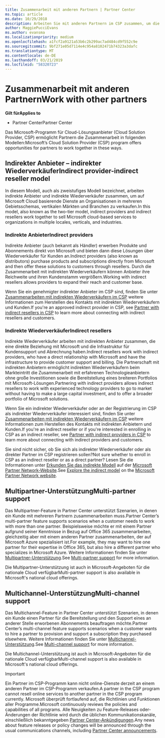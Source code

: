 ```yaml
---
title: Zusammenarbeit mit anderen Partnern | Partner Center
ms.topic: article
ms.date: 10/29/2018
description: Arbeiten Sie mit anderen Partnern im CSP zusammen, um die Bedürfnisse Ihrer gemeinsamen Kunden zu erfüllen.
author: MaggiePucciEvans
ms.author: evansma
ms.localizationpriority: medium
ms.openlocfilehash: a1fcf2a9121a53b6c2b299ac7ad484cd9f552c9e
ms.sourcegitcommit: 9bf271e05d7114e4c954a8102471b74323a3dafc
ms.translationtype: MT
ms.contentlocale: de-DE
ms.lasthandoff: 03/21/2019
ms.locfileid: "58320723"
---
```

# <a name="work-with-other-partners"></a><span data-ttu-id="fded3-103">Zusammenarbeit mit anderen Partnern</span><span class="sxs-lookup"><span data-stu-id="fded3-103">Work with other partners</span></span>

<span data-ttu-id="fded3-104">**Gilt für**</span><span class="sxs-lookup"><span data-stu-id="fded3-104">**Applies to**</span></span>

-  <span data-ttu-id="fded3-105">Partner Center</span><span class="sxs-lookup"><span data-stu-id="fded3-105">Partner Center</span></span>

<span data-ttu-id="fded3-106">Das Microsoft-Programm für Cloud-Lösungsanbieter (Cloud Solution Provider, CSP) ermöglicht Partnern die Zusammenarbeit in folgenden Modellen:</span><span class="sxs-lookup"><span data-stu-id="fded3-106">Microsoft’s Cloud Solution Provider (CSP) program offers opportunities for partners to work together in these ways.</span></span>

## <a name="indirect-provider-indirect-reseller-model"></a><span data-ttu-id="fded3-107">Indirekter Anbieter – indirekter Wiederverkäufer</span><span class="sxs-lookup"><span data-stu-id="fded3-107">Indirect provider-indirect reseller model</span></span>

<span data-ttu-id="fded3-108">In diesem Modell, auch als zweistufiges Modell bezeichnet, arbeiten indirekte Anbieter und indirekte Wiederverkäufer zusammen, um auf Microsoft Cloud basierende Dienste an Organisationen in mehreren Gebietsschemas, vertikalen Märkten und Branchen zu verkaufen.</span><span class="sxs-lookup"><span data-stu-id="fded3-108">In this model, also known as the two-tier model, indirect providers and indirect resellers work together to sell Microsoft cloud-based services to organizations in multiple locales, verticals, and industries.</span></span> 

### <a name="indirect-providers"></a><span data-ttu-id="fded3-109">Indirekte Anbieter</span><span class="sxs-lookup"><span data-stu-id="fded3-109">Indirect providers</span></span>

<span data-ttu-id="fded3-110">Indirekte Anbieter (auch bekannt als Händler) erwerben Produkte und Abonnements direkt von Microsoft und bieten dann diese Lösungen über Wiederverkäufer für Kunden an.</span><span class="sxs-lookup"><span data-stu-id="fded3-110">Indirect providers (also known as distributors) purchase products and subscriptions directly from Microsoft and then offer these solutions to customers through resellers.</span></span> <span data-ttu-id="fded3-111">Durch die Zusammenarbeit mit indirekten Wiederverkäufern können Anbieter ihre Reichweite und ihren Kundenstamm vergrößern.</span><span class="sxs-lookup"><span data-stu-id="fded3-111">Working with indirect resellers allows providers to expand their reach and customer base.</span></span> 

<span data-ttu-id="fded3-112">Wenn Sie ein genehmigter indirekter Anbieter im CSP sind, finden Sie unter [Zusammenarbeiten mit indirekten Wiederverkäufern im CSP](indirect-provider-tasks-in-partner-center.md) weitere Informationen zum Herstellen des Kontakts mit indirekten Wiederverkäufern und Kunden.</span><span class="sxs-lookup"><span data-stu-id="fded3-112">If you're an approved indirect provider in CSP, see [Partner with indirect resellers in CSP](indirect-provider-tasks-in-partner-center.md) to learn more about connecting with indirect resellers and customers.</span></span> 

### <a name="indirect-resellers"></a><span data-ttu-id="fded3-113">Indirekte Wiederverkäufer</span><span class="sxs-lookup"><span data-stu-id="fded3-113">Indirect resellers</span></span> 

<span data-ttu-id="fded3-114">Indirekte Wiederverkäufer arbeiten mit indirekten Anbieter zusammen, die eine direkte Beziehung mit Microsoft und die Infrastruktur für Kundensupport und Abrechnung haben.</span><span class="sxs-lookup"><span data-stu-id="fded3-114">Indirect resellers work with indirect providers, who have a direct relationship with Microsoft and have the infrastructure to provide customer support and billing.</span></span> <span data-ttu-id="fded3-115">Die Partnerschaft mit indirekten Anbietern ermöglicht indirekten Wiederverkäufern beim Markteintritt die Zusammenarbeit mit erfahrenen Technologieanbietern ohne große Investitionen sowie die Bereitstellung eines breiteren Portfolios mit Microsoft-Lösungen.</span><span class="sxs-lookup"><span data-stu-id="fded3-115">Partnering with indirect providers allows indirect resellers to work with experienced technology providers to go to market without having to make a large capital investment, and to offer a broader portfolio of Microsoft solutions.</span></span> 

<span data-ttu-id="fded3-116">Wenn Sie ein indirekter Wiederverkäufer oder an der Registrierung im CSP als indirekter Wiederverkäufer interessiert sind, finden Sie unter [Zusammenarbeiten mit indirekten Wiederverkäufern im CSP](indirect-reseller-tasks-in-partner-center.md) weitere Informationen zum Herstellen des Kontakts mit indirekten Anbietern und Kunden.</span><span class="sxs-lookup"><span data-stu-id="fded3-116">If you're an indirect reseller or if you're interested in enrolling in CSP as an indirect reseller, see [Partner with indirect providers in CSP](indirect-reseller-tasks-in-partner-center.md) to learn more about connecting with indirect providers and customers.</span></span>

<span data-ttu-id="fded3-117">Sie sind nicht sicher, ob Sie sich als indirekter Wiederverkäufer oder als direkter Partner im CSP registrieren sollen?</span><span class="sxs-lookup"><span data-stu-id="fded3-117">Not sure whether to enroll in CSP as an indirect reseller or as a direct partner?</span></span> <span data-ttu-id="fded3-118">Lesen Sie die Informationen unter [Erkunden Sie das indirekte Modell](https://partner.microsoft.com/cloud-solution-provider/indirect) auf der [Microsoft Partner Network-Website](https://partner.microsoft.com).</span><span class="sxs-lookup"><span data-stu-id="fded3-118">See [Explore the indirect model](https://partner.microsoft.com/cloud-solution-provider/indirect) on the [Microsoft Partner Network website](https://partner.microsoft.com).</span></span>   

## <a name="multi-partner-support"></a><span data-ttu-id="fded3-119">Multipartner-Unterstützung</span><span class="sxs-lookup"><span data-stu-id="fded3-119">Multi-partner support</span></span>

<span data-ttu-id="fded3-120">Das Multipartner-Feature in Partner Center unterstützt Szenarien, in denen ein Kunde mit mehreren Partnern zusammenarbeiten muss.</span><span class="sxs-lookup"><span data-stu-id="fded3-120">Partner Center’s multi-partner feature supports scenarios when a customer needs to work with more than one partner.</span></span> <span data-ttu-id="fded3-121">Beispielsweise möchte er mit einem Partner aufgrund seiner Kenntnisse in Bezug auf Office 365 zusammenarbeiten, gleichzeitig aber mit einem anderen Partner zusammenarbeiten, der auf Microsoft Azure spezialisiert ist.</span><span class="sxs-lookup"><span data-stu-id="fded3-121">For example, they may want to hire one partner for their expertise in Office 365, but also hire a different partner who specializes in Microsoft Azure.</span></span> <span data-ttu-id="fded3-122">Weitere Informationen finden Sie unter [Multipartner-Unterstützung](multipartner.md).</span><span class="sxs-lookup"><span data-stu-id="fded3-122">See [Multi-partner support](multipartner.md) for more information.</span></span>

<span data-ttu-id="fded3-123">Die Multipartner-Unterstützung ist auch in Microsoft-Angeboten für die nationale Cloud verfügbar</span><span class="sxs-lookup"><span data-stu-id="fded3-123">Multi-partner support is also available in Microsoft's national cloud offerings.</span></span> 

## <a name="multi-channel-support"></a><span data-ttu-id="fded3-124">Multichannel-Unterstützung</span><span class="sxs-lookup"><span data-stu-id="fded3-124">Multi-channel support</span></span>

<span data-ttu-id="fded3-125">Das Multichannel-Feature in Partner Center unterstützt Szenarien, in denen ein Kunde einen Partner für die Bereitstellung und den Support eines an anderer Stelle erworbenen Abonnements beauftragen möchte.</span><span class="sxs-lookup"><span data-stu-id="fded3-125">Partner Center’s multi-channel feature supports scenarios when a customer wants to hire a partner to provision and support a subscription they purchased elsewhere.</span></span> <span data-ttu-id="fded3-126">Weitere Informationen finden Sie unter [Multichannel-Unterstützung](multichannel.md).</span><span class="sxs-lookup"><span data-stu-id="fded3-126">See [Multi-channel support](multichannel.md) for more information.</span></span>

<span data-ttu-id="fded3-127">Die Multichannel-Unterstützung ist auch in Microsoft-Angeboten für die nationale Cloud verfügbar</span><span class="sxs-lookup"><span data-stu-id="fded3-127">Multi-channel support is also available in Microsoft's national cloud offerings.</span></span>

> [!IMPORTANT]  
> <span data-ttu-id="fded3-128">Ein Partner im CSP-Programm kann nicht online-Dienste derzeit an einem anderen Partner im CSP-Programm verkaufen.</span><span class="sxs-lookup"><span data-stu-id="fded3-128">A partner in the CSP program cannot resell online services to another partner in the CSP program currently.</span></span> <span data-ttu-id="fded3-129">Microsoft überprüft fortlaufend auf, die Richtlinien und Funktionen aller Programme.</span><span class="sxs-lookup"><span data-stu-id="fded3-129">Microsoft continuously reviews the policies and capabilities of all programs.</span></span> <span data-ttu-id="fded3-130">Alle Neuigkeiten zu Feature-Releases oder-Änderungen der Richtlinie wird durch die üblichen Kommunikationskanäle, einschließlich bekanntgegeben [Partner Center-Ankündigungen](https://partner.microsoft.com/en-us/pcv/announcements).</span><span class="sxs-lookup"><span data-stu-id="fded3-130">Any news about feature releases or policy changes will be announced through the usual communications channels, including [Partner Center announcements](https://partner.microsoft.com/en-us/pcv/announcements).</span></span>